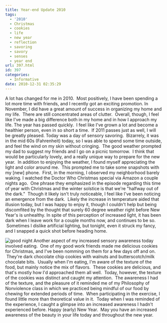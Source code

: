 ```yaml
---
title: Year-end Update 2010
tags:
  - '2010'
  - Christmas
  - cookies
  - life
  - new year
  - reflection
  - savoring
  - savory
  - senses
  - year end
url: 397.html
id: 397
categories:
  - Informative
date: 2010-12-31 02:35:29
---
```


A lot has changed for me in 2010.  Most positively, I have been spending a lot more time with friends, and I recently got an exciting promotion. In November, I did have a great amount of success in organizing my home and my life.  There are still concentrated areas of clutter.  Overall, though, I feel like I've made a big difference both in my home and in how I approach my life. The year has passed quickly.  I feel like I've grown a lot and become a healthier person, even in so short a time.  If 2011 passes just as well, I will be greatly pleased. Today was a day of sensory savoring.  Bizarrely, it was in the mid 60s (Fahrenheit) today, so I was able to spend some time outside, and feel the wind on my skin without cringing.  The good weather prompted my dad to suggest my friends and I go on a picnic tomorrow.  I think that would be particularly lovely, and a really unique way to prepare for the new year.  In addition to enjoying the weather, I found myself appreciating the light and color around me.  This prompted me to take some snapshots with my \[new\] phone.  First, in the morning, I observed my neighborhood barely waking. 
I watched the Doctor Who Christmas special via Amazon a couple nights ago.  One phrase they emphasized in the episode regarding this time of year with Christmas and the winter solstice is that we're "halfway out of the dark."  Though it likely isn't truly noticeable, I feel like I've been noticing an emergence from the dark.  Likely the increase in temperature aided that illusion today, but I was happy to enjoy it, though I couldn't help but being discomfited by the thought that surely 60 degree weather right before New Year's is unhealthy. In spite of this perception of increased light, it has been dark when I leave work for a couple months now, and continues to be so.  Sometimes I dislike artificial lighting, but tonight, even it struck my fancy, and I snapped a quick shot before heading home. 

![](http://flexapic.com/g.ashx?id=5712 "good night") 
Another aspect of my increased sensory awareness today involved eating.  One of my good work friends made me delicious cookies for Christmas, and I've been nomming on them for a few days off and on.  They're dark chocolate chip cookies with walnuts and butterscotch/milk chocolate bits.  Usually when I'm eating, I'm aware of the texture of the food, but mainly notice the mix of flavors.  These cookies are delicious, and that's mostly how I'd approached them all well.  Today, however, the texture of the cookies was distinct and caught my attention.  The awareness I had of the texture, and the pleasure of it reminded me of my Philosophy of Nonviolence class in which we practiced being mindful of our food by chewing for extended periods of time.  When participating in the exercise, I found little more than theoretical value in it.  Today when I was reminded of the experience, I caught a glimpse into an increased awareness I hadn't experienced before. Happy (early) New Year.  May you have an increased awareness of the beauty in your life today and throughout the new year.